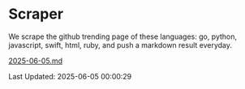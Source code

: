 # Scraper

We scrape the github trending page of these languages: go, python, javascript, swift, html, ruby, and push a markdown result everyday.

[2025-06-05.md](https://github.com/henson/Scraper/blob/master/2025-06-05.md)

Last Updated: 2025-06-05 00:00:29